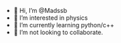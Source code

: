 - 👋 Hi, I’m @Madssb
- 👀 I’m interested in physics
- 🌱 I’m currently learning python/c++
- 💞️ I’m not looking to collaborate.

<!---
Madssb/Madssb is a ✨ special ✨ repository because its `README.md` (this file) appears on your GitHub profile.
You can click the Preview link to take a look at your changes.
--->
